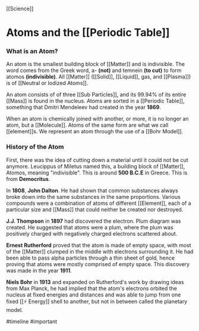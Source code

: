 [[Science]]
# Atoms and the [[Periodic Table]]
### What is an Atom?
An atom is the smallest building block of [[Matter]] and is indivisible. The word comes from the Greek word, a- **(not)** and temnein **(to cut)** to form atomos **(indivisible)**. All [[Matter]] ([[Solid]], [[Liquid]], gas, and [[Plasma]]) is of [[Neutral or Iodized Atoms]]. 

An atom consists of of three [[Sub Particles]], and its 99.94% of its entire [[Mass]] is found in the nucleus. Atoms are sorted in a [[Periodic Table]], something that Dmitri Mendeleev had created in the year **1869**.

When an atom is chemically joined with another, or more, it is no longer an atom, but a [[Molecule]]. Atoms of the same form are what we call [[element]]s. We represent an atom through the use of a [[Bohr Model]]. 
### History of the Atom 
First, there was the idea of cutting down a material until it could not be cut anymore. Leucippus of Miletus named this, a building block of [[Matter]], Atomos, meaning "indivisible". This is around **500 B.C.E** in Greece. This is from **Democritus**.

 In **1808**, **John Dalton**. He had shown that common substances always broke down into the same substances in the same proportions. Various compounds were a combination of atoms of different [[Element]], each of a particular size and [[Mass]] that could neither be created nor destroyed.

**J.J. Thompson** in **1897** had discovered the electron. Plum diagram was created. He suggested that atoms were a plum, where the plum was positively charged with negatively charged electrons scattered about.

**Ernest Rutherford** proved that the atom is made of empty space, with most of the [[Matter]] clumped in the middle with electrons surrounding it. He had been able to pass alpha particles through a thin sheet of gold, hence proving that atoms were mostly comprised of empty space. This discovery was made in the year **1911**.

**Niels Bohr** in **1913** and expanded on Rutherford's work by drawing ideas from Max Planck, he had implied that the atom's electrons orbited the nucleus at fixed energies and distances and was able to jump from one fixed [[⚡ Energy]] shell to another, but not in between called the planetary model.

#timeline #important 